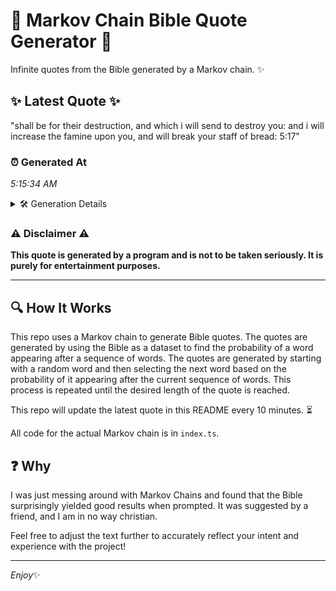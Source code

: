 # 📖 Markov Chain Bible Quote Generator 📖

Infinite quotes from the Bible generated by a Markov chain. ✨

## ✨ Latest Quote ✨
"shall be for their destruction, and which i will send to destroy you: and i will increase the famine upon you, and will break your staff of bread: 5:17"

### ⏰ Generated At
*5:15:34 AM*

<details>
    <summary>🛠️ Generation Details</summary>
    <p>
        <strong>🌱 Seed:</strong> shall<br>
        <strong>🔄 Iterations:</strong> 28<br>
        <strong>📜 Context History:</strong><br>[ shall ]: be<br>[ shall, be ]: for<br>[ shall, be, for ]: their<br>[ shall, be, for, their ]: destruction,<br>[ shall, be, for, their, destruction, ]: and<br>[ shall, be, for, their, destruction,, and ]: which<br>[ be, for, their, destruction,, and, which ]: i<br>[ for, their, destruction,, and, which, i ]: will<br>[ their, destruction,, and, which, i, will ]: send<br>[ destruction,, and, which, i, will, send ]: to<br>[ and, which, i, will, send, to ]: destroy<br>[ which, i, will, send, to, destroy ]: you:<br>[ i, will, send, to, destroy, you: ]: and<br>[ will, send, to, destroy, you:, and ]: i<br>[ send, to, destroy, you:, and, i ]: will<br>[ to, destroy, you:, and, i, will ]: increase<br>[ destroy, you:, and, i, will, increase ]: the<br>[ you:, and, i, will, increase, the ]: famine<br>[ and, i, will, increase, the, famine ]: upon<br>[ i, will, increase, the, famine, upon ]: you,<br>[ will, increase, the, famine, upon, you, ]: and<br>[ increase, the, famine, upon, you,, and ]: will<br>[ the, famine, upon, you,, and, will ]: break<br>[ famine, upon, you,, and, will, break ]: your<br>[ upon, you,, and, will, break, your ]: staff<br>[ you,, and, will, break, your, staff ]: of<br>[ and, will, break, your, staff, of ]: bread:<br>[ will, break, your, staff, of, bread: ]: 5:17<br>
    </p>
</details>

### ⚠️ Disclaimer ⚠️
**This quote is generated by a program and is not to be taken seriously. It is purely for entertainment purposes.**

---

## 🔍 How It Works

This repo uses a Markov chain to generate Bible quotes. The quotes are generated by using the Bible as a dataset to find the probability of a word appearing after a sequence of words. The quotes are generated by starting with a random word and then selecting the next word based on the probability of it appearing after the current sequence of words. This process is repeated until the desired length of the quote is reached.

This repo will update the latest quote in this README every 10 minutes. ⏳

All code for the actual Markov chain is in `index.ts`.

## ❓ Why

I was just messing around with Markov Chains and found that the Bible surprisingly yielded good results when prompted. 
It was suggested by a friend, and I am in no way christian.

Feel free to adjust the text further to accurately reflect your intent and experience with the project!

---

*Enjoy*✨
